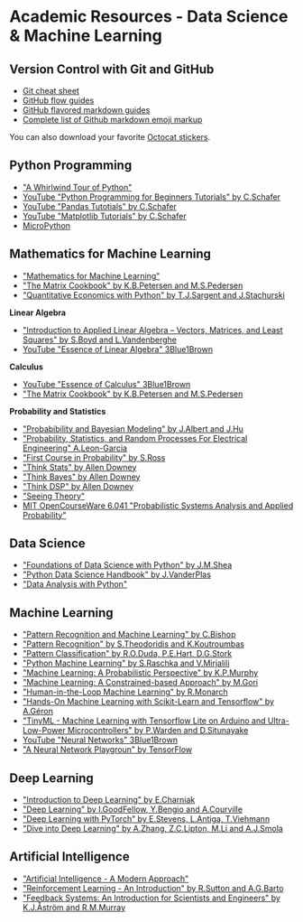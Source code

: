 # Academic Resources - Data Science & Machine Learning

<!-- PROJECT LOGO -->
<!-- <br />
<p align="center">
  <a href="https://github.com/catiaspsilva/GitHub-Education">
    <img src="images/Professortocat_v2.png" alt="Logo" width="150" height="150">
  </a> -->

<!--   <h3 align="center">The Basics of Machine Learning</h3> -->

<!--   <p align="center">
    The basics of machine learning to get you started!
  </p> -->
<!-- </p> -->

## Version Control with Git and GitHub
* [Git cheat sheet](https://education.github.com/git-cheat-sheet-education.pdf)
* [GitHub flow guides](https://enterprise.github.com/downloads/en/github-flow-cheatsheet.pdf)
* [GitHub flavored markdown guides](https://enterprise.github.com/downloads/en/markdown-cheatsheet.pdf)
* [Complete list of Github markdown emoji markup](https://gist.github.com/rxaviers/7360908)

You can also download your favorite [Octocat stickers](https://octodex.github.com/).

## Python Programming
* ["A Whirlwind Tour of Python"](https://jakevdp.github.io/WhirlwindTourOfPython/)
* [YouTube "Python Programming for Beginners Tutorials" by C.Schafer](https://www.youtube.com/playlist?list=PL-osiE80TeTskrapNbzXhwoFUiLCjGgY7)
* [YouTube "Pandas Tutotials" by C.Schafer](https://www.youtube.com/playlist?list=PL-osiE80TeTsWmV9i9c58mdDCSskIFdDS)
* [YouTube "Matplotlib Tutorials" by C.Schafer](https://www.youtube.com/playlist?list=PL-osiE80TeTvipOqomVEeZ1HRrcEvtZB_)
* [MicroPython](https://micropython.org/)

## Mathematics for Machine Learning
* ["Mathematics for Machine Learning"](https://mml-book.github.io/)
* ["The Matrix Cookbook" by K.B.Petersen and M.S.Pedersen](https://www.math.uwaterloo.ca/~hwolkowi/matrixcookbook.pdf)
* ["Quantitative Economics with Python" by T.J.Sargent and J.Stachurski](https://python.quantecon.org/intro.html)

**Linear Algebra**
* ["Introduction to Applied Linear Algebra – Vectors, Matrices, and Least Squares" by S.Boyd and L.Vandenberghe](https://web.stanford.edu/~boyd/vmls/)
* [YouTube "Essence of Linear Algebra" 3Blue1Brown](https://www.youtube.com/playlist?list=PLZHQObOWTQDPD3MizzM2xVFitgF8hE_ab)

**Calculus**
* [YouTube "Essence of Calculus" 3Blue1Brown](https://www.youtube.com/playlist?list=PLZHQObOWTQDMsr9K-rj53DwVRMYO3t5Yr)
* ["The Matrix Cookbook" by K.B.Petersen and M.S.Pedersen](https://www.math.uwaterloo.ca/~hwolkowi/matrixcookbook.pdf)

**Probability and Statistics**
* ["Probabibility and Bayesian Modeling" by J.Albert and J.Hu](https://bayesball.github.io/BOOK/probability-a-measurement-of-uncertainty.html)
* ["Probability, Statistics, and Random Processes For Electrical Engineering" A.Leon-Garcia](https://www.pearson.com/us/higher-education/program/Leon-Garcia-Probability-Statistics-and-Random-Processes-For-Electrical-Engineering-3rd-Edition/PGM104866.html)
* ["First Course in Probability" by S.Ross](https://www.pearson.com/us/higher-education/program/Ross-First-Course-in-Probability-A-10th-Edition/PGM1786065.html)
* ["Think Stats" by Allen Downey](https://greenteapress.com/wp/think-stats-2e/)
* ["Think Bayes" by Allen Downey](https://greenteapress.com/wp/think-bayes/)
* ["Think DSP" by Allen Downey](https://greenteapress.com/wp/think-dsp/)
* ["Seeing Theory"](https://seeing-theory.brown.edu/#firstPage)
* [MIT OpenCourseWare 6.041 "Probabilistic Systems Analysis and Applied Probability"](https://ocw.mit.edu/courses/electrical-engineering-and-computer-science/6-041-probabilistic-systems-analysis-and-applied-probability-fall-2010/video-lectures/)

## Data Science
* ["Foundations of Data Science with Python" by J.M.Shea](https://jmshea.github.io/Foundations-of-Data-Science-with-Python/intro/intro.html)
* ["Python Data Science Handbook" by J.VanderPlas](https://jakevdp.github.io/PythonDataScienceHandbook/)
* ["Data Analysis with Python"](https://www.freecodecamp.org/learn/data-analysis-with-python/)

## Machine Learning
* ["Pattern Recognition and Machine Learning" by C.Bishop](https://www.microsoft.com/en-us/research/people/cmbishop/prml-book/)
* ["Pattern Recognition" by S.Theodoridis and K.Koutroumbas](https://www.sciencedirect.com/book/9781597492720/pattern-recognition)
* ["Pattern Classification" by R.O.Duda, P.E.Hart, D.G.Stork](https://www.wiley.com/en-us/Pattern+Classification%2C+2nd+Edition-p-9780471056690)
* ["Python Machine Learning" by S.Raschka and V.Mirjalili](https://github.com/rasbt/python-machine-learning-book-3rd-edition)
* ["Machine Learning: A Probabilistic Perspective" by K.P.Murphy](https://mitpress.ublish.com/book/machine-learning-0#toc)
* ["Machine Learning: A Constrained-based Approach" by M.Gori](https://www.elsevier.com/books/machine-learning/gori/978-0-08-100659-7)
* ["Human-in-the-Loop Machine Learning" by R.Monarch](https://www.manning.com/books/human-in-the-loop-machine-learning#toc)
* ["Hands-On Machine Learning with Scikit-Learn and Tensorflow" by A.Géron](https://github.com/ageron/handson-ml2)
* ["TinyML - Machine Learning with Tensorflow Lite on Arduino and Ultra-Low-Power Microcontrollers" by P.Warden and D.Situnayake](https://tinymlbook.com/)
* [YouTube "Neural Networks" 3Blue1Brown](https://www.youtube.com/playlist?list=PLZHQObOWTQDNU6R1_67000Dx_ZCJB-3pi)
* ["A Neural Network Playgroun" by TensorFlow](https://playground.tensorflow.org/#activation=tanh&regularization=L2&batchSize=10&dataset=circle&regDataset=reg-plane&learningRate=0.1&regularizationRate=0&noise=10&networkShape=2&seed=0.66302&showTestData=false&discretize=false&percTrainData=80&x=true&y=true&xTimesY=false&xSquared=false&ySquared=false&cosX=false&sinX=false&cosY=false&sinY=false&collectStats=false&problem=classification&initZero=false&hideText=false)

## Deep Learning
* ["Introduction to Deep Learning" by E.Charniak](https://mitpress.ublish.com/book/introduction-to-deep-learning#tab-4497)
* ["Deep Learning" by I.GoodFellow, Y.Bengio and A.Courville](https://www.deeplearningbook.org/)
* ["Deep Learning with PyTorch" by E.Stevens, L.Antiga, T.Viehmann](https://pytorch.org/assets/deep-learning/Deep-Learning-with-PyTorch.pdf)
* ["Dive into Deep Learning" by A.Zhang, Z.C.Lipton, M.Li and A.J.Smola](https://d2l.ai/)

## Artificial Intelligence
* ["Artificial Intelligence - A Modern Approach"](http://aima.cs.berkeley.edu/index.html)
* ["Reinforcement Learning - An Introduction" by R.Sutton and A.G.Barto](http://www.incompleteideas.net/book/the-book-2nd.html)
* ["Feedback Systems: An Introduction for Scientists and Engineers" by K.J.Åström and R.M.Murray](http://www.cds.caltech.edu/~murray/amwiki/index.php/Second_Edition)

